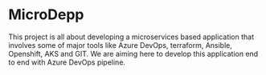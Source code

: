 # MicroDepp

This project is all about developing a microservices based application that involves some of major tools like Azure DevOps, terraform, Ansible, Openshift, AKS and GIT.
We are aiming here to develop this application end to end with Azure DevOps pipeline.
